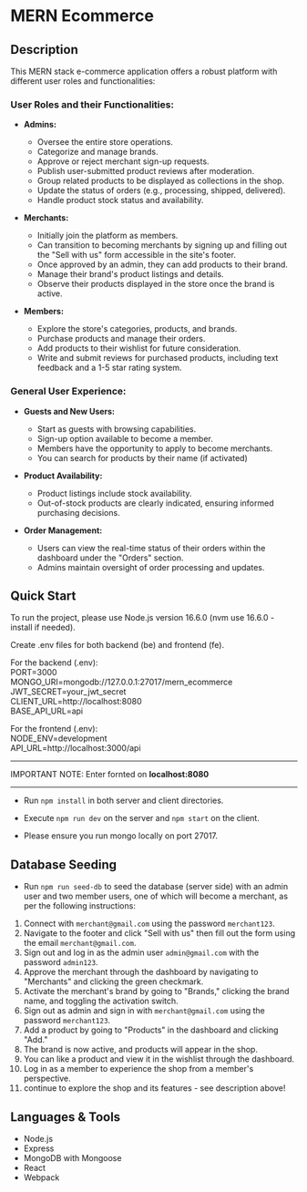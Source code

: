 # MERN Ecommerce

## Description

This MERN stack e-commerce application offers a robust platform with different user roles and functionalities:

### User Roles and their Functionalities:

- **Admins:**
  - Oversee the entire store operations.
  - Categorize and manage brands.
  - Approve or reject merchant sign-up requests.
  - Publish user-submitted product reviews after moderation.
  - Group related products to be displayed as collections in the shop.
  - Update the status of orders (e.g., processing, shipped, delivered).
  - Handle product stock status and availability.

- **Merchants:**
  - Initially join the platform as members.
  - Can transition to becoming merchants by signing up and filling out the "Sell with us" form accessible in the site's footer.
  - Once approved by an admin, they can add products to their brand.
  - Manage their brand's product listings and details.
  - Observe their products displayed in the store once the brand is active.

- **Members:**
  - Explore the store's categories, products, and brands.
  - Purchase products and manage their orders.
  - Add products to their wishlist for future consideration.
  - Write and submit reviews for purchased products, including text feedback and a 1-5 star rating system.

### General User Experience:

- **Guests and New Users:**
  - Start as guests with browsing capabilities.
  - Sign-up option available to become a member.
  - Members have the opportunity to apply to become merchants.
  - You can search for products by their name (if activated)

- **Product Availability:**
  - Product listings include stock availability.
  - Out-of-stock products are clearly indicated, ensuring informed purchasing decisions.

- **Order Management:**
  - Users can view the real-time status of their orders within the dashboard under the "Orders" section.
  - Admins maintain oversight of order processing and updates.


## Quick Start

To run the project, please use Node.js version 16.6.0 (nvm use 16.6.0 - install if needed).

Create .env files for both backend (be) and frontend (fe).

For the backend (.env): <br>
PORT=3000 <br>
MONGO_URI=mongodb://127.0.0.1:27017/mern_ecommerce <br>
JWT_SECRET=your_jwt_secret <br>
CLIENT_URL=http://localhost:8080 <br>
BASE_API_URL=api <br>


For the frontend (.env): <br>
NODE_ENV=development <br>
API_URL=http://localhost:3000/api <br>

________________________________________________________________
IMPORTANT NOTE: Enter fornted on **localhost:8080**
________________________________________________________________

* Run `npm install` in both server and client directories.

* Execute `npm run dev` on the server and `npm start` on the client.

* Please ensure you run mongo locally on port 27017.

## Database Seeding

* Run `npm run seed-db` to seed the database (server side) with an admin user and two member users, one of which will become a merchant, as per the following instructions:

1. Connect with `merchant@gmail.com` using the password `merchant123`.
2. Navigate to the footer and click "Sell with us" then fill out the form using the email `merchant@gmail.com`.
3. Sign out and log in as the admin user `admin@gmail.com` with the password `admin123`.
4. Approve the merchant through the dashboard by navigating to "Merchants" and clicking the green checkmark.
5. Activate the merchant's brand by going to "Brands," clicking the brand name, and toggling the activation switch.
6. Sign out as admin and sign in with `merchant@gmail.com` using the password `merchant123`.
7. Add a product by going to "Products" in the dashboard and clicking "Add."
8. The brand is now active, and products will appear in the shop.
9. You can like a product and view it in the wishlist through the dashboard.
10. Log in as a member to experience the shop from a member's perspective.
11. continue to explore the shop and its features - see description above!

## Languages & Tools

- Node.js
- Express
- MongoDB with Mongoose
- React
- Webpack

